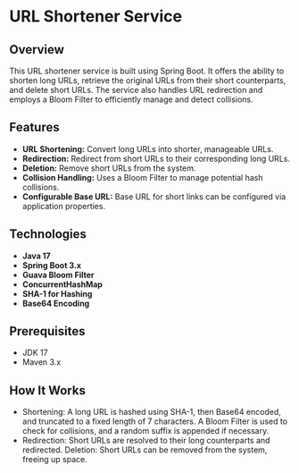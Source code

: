# URL Shortener Service

## Overview

This URL shortener service is built using Spring Boot. It offers the ability to shorten long URLs, retrieve the original URLs from their short counterparts, and delete short URLs. The service also handles URL redirection and employs a Bloom Filter to efficiently manage and detect collisions.

## Features

- **URL Shortening:** Convert long URLs into shorter, manageable URLs.
- **Redirection:** Redirect from short URLs to their corresponding long URLs.
- **Deletion:** Remove short URLs from the system.
- **Collision Handling:** Uses a Bloom Filter to manage potential hash collisions.
- **Configurable Base URL:** Base URL for short links can be configured via application properties.

## Technologies

- **Java 17**
- **Spring Boot 3.x**
- **Guava Bloom Filter**
- **ConcurrentHashMap**
- **SHA-1 for Hashing**
- **Base64 Encoding**

## Prerequisites

- JDK 17
- Maven 3.x


## How It Works
- Shortening: A long URL is hashed using SHA-1, then Base64 encoded, and truncated to a fixed length of 7 characters. A Bloom Filter is used to check for collisions, and a random suffix is appended if necessary.
- Redirection: Short URLs are resolved to their long counterparts and redirected.
Deletion: Short URLs can be removed from the system, freeing up space.